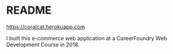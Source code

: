 # README

https://coralcat.herokuapp.com

I built this e-commerce web application at a CareerFoundry Web Development Course in 2018.
